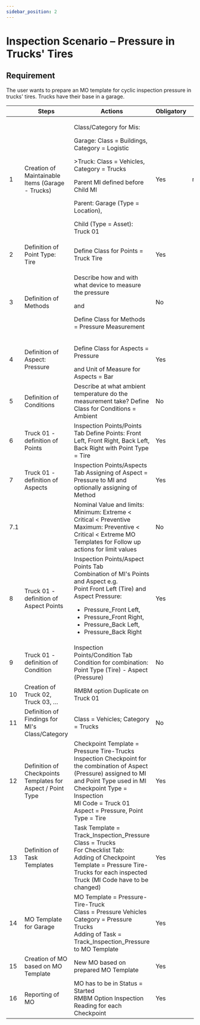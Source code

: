 ```yaml
---
sidebar_position: 2
---
```


# Inspection Scenario – Pressure in Trucks' Tires

## Requirement

The user wants to prepare an MO template for cyclic inspection pressure in trucks' tires. Trucks have their base in a garage.

| | Steps | Actions | Obligatory | .mp4|
| --- | --- | --- | --- | --- |
| 1 | Creation of Maintainable Items (Garage - Trucks) | <p>Class/Category for Mis:</p> <p>Garage: Class = Buildings, Category = Logistic</p> <p>>Truck: Class = Vehicles, Category = Trucks</p> <p>Parent MI defined before Child MI</p> <p>Parent: Garage (Type = Location),</p> <p>Child (Type = Asset): Truck 01</p> | Yes | media |
| 2 | Definition of Point Type: Tire | Define Class for Points = Truck Tire | Yes | |
| 3 | Definition of Methods | <p>Describe how and with what device to measure the pressure</p> and <p>Define Class for Methods = Pressure Measurement</p> | No | |
| 4 | Definition of Aspect: Pressure | <p>Define Class for Aspects = Pressure</p> and Unit of Measure for Aspects = Bar | Yes | |
| 5 | Definition of Conditions | Describe at what ambient temperature do the measurement take? Define Class for Conditions = Ambient | No | |
| 6 | Truck 01 - definition of Points | Inspection Points/Points Tab Define Points: Front Left, Front Right, Back Left, Back Right with Point Type = Tire | Yes | |
| 7 | Truck 01 - definition of Aspects | Inspection Points/Aspects Tab Assigning of Aspect = Pressure to MI and optionally assigning of Method | Yes | |
| 7.1 | | Nominal Value and limits: Minimum: Extreme < Critical < Preventive Maximum: Preventive < Critical < Extreme MO Templates for Follow up actions for limit values | No | |
| 8 | Truck 01 - definition of Aspect Points | Inspection Points/Aspect Points Tab <br/>Combination of MI's Points and Aspect e.g. <br/>Point Front Left (Tire) and Aspect Pressure: <ul><li>Pressure_Front Left,</li> <li>Pressure_Front Right,</li> <li>Pressure_Back Left,</li> <li>Pressure_Back Right</li></ul> | Yes | |
| 9 | Truck 01 - definition of Condition | Inspection Points/Condition Tab <br/>Condition for combination: Point Type (Tire) - Aspect (Pressure) | No | |
| 10 | Creation of Truck 02, Truck 03, … | RMBM option Duplicate on Truck 01 | | |
| 11 | Definition of Findings for MI's Class/Category | Class = Vehicles; Category = Trucks | No | |
| 12 | Definition of Checkpoints Templates for Aspect / Point Type | Checkpoint Template = Pressure Tire-Trucks <br/>Inspection Checkpoint for the combination of Aspect (Pressure) assigned to MI and Point Type used in MI <br/>Checkpoint Type = Inspection <br/>MI Code = Truck 01 <br/>Aspect = Pressure, Point Type = Tire | Yes | |
| 13 | Definition of Task Templates | Task Template = Track_Inspection_Pressure <br/>Class = Trucks <br/>For Checklist Tab: <br/>Adding of Checkpoint Template = Pressure Tire-Trucks for each inspected Truck (MI Code have to be changed) | Yes | |
| 14 | MO Template for Garage | MO Template = Pressure-Tire-Truck <br/>Class = Pressure Vehicles <br/>Category = Pressure Trucks <br/>Adding of Task = <br/>Track_Inspection_Pressure to MO Template | Yes | |
| 15 | Creation of MO based on MO Template | New MO based on prepared MO Template | Yes | |
| 16 | Reporting of MO | MO has to be in Status = Started <br/>RMBM Option Inspection Reading for each Checkpoint | Yes | |
